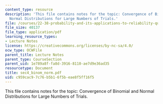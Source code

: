 ```yaml
---
content_type: resource
description: 'This file contains notes for the topic: Convergence of Binomial and
  Normal Distributions for Large Numbers of Trials.'
file: /courses/22-38-probability-and-its-applications-to-reliability-quality-control-and-risk-assessment-fall-2005/c959cac97c76b5b16f5beae8f5ff16f5_sec4_binom_norm.pdf
file_size: 40137
file_type: application/pdf
learning_resource_types:
- Lecture Notes
license: https://creativecommons.org/licenses/by-nc-sa/4.0/
ocw_type: OCWFile
parent_title: Lecture Notes
parent_type: CourseSection
parent_uid: 1e789a8f-fa8d-3916-8110-ae7d9e36ad35
resourcetype: Document
title: sec4_binom_norm.pdf
uid: c959cac9-7c76-b5b1-6f5b-eae8f5ff16f5
---
```

This file contains notes for the topic: Convergence of Binomial and Normal Distributions for Large Numbers of Trials.